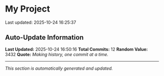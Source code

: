 # My Project


Last updated: 2025-10-24 16:25:37



















































































































































































































































































































































































































## Auto-Update Information

**Last Updated:** 2025-10-24 16:50:16
**Total Commits:** 12
**Random Value:** 3432
**Quote:** _Making history, one commit at a time._

---
_This section is automatically generated and updated._